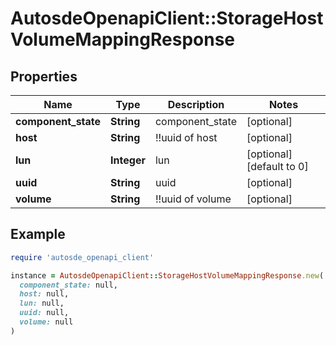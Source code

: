 # AutosdeOpenapiClient::StorageHostVolumeMappingResponse

## Properties

| Name | Type | Description | Notes |
| ---- | ---- | ----------- | ----- |
| **component_state** | **String** | component_state | [optional] |
| **host** | **String** | !!uuid of host | [optional] |
| **lun** | **Integer** | lun | [optional][default to 0] |
| **uuid** | **String** | uuid | [optional] |
| **volume** | **String** | !!uuid of volume | [optional] |

## Example

```ruby
require 'autosde_openapi_client'

instance = AutosdeOpenapiClient::StorageHostVolumeMappingResponse.new(
  component_state: null,
  host: null,
  lun: null,
  uuid: null,
  volume: null
)
```

